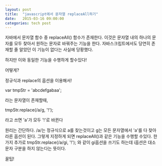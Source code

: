 ```yaml
---
layout: post
title:  "javascript에서 문자열 replaceAll하기"
date:   2015-03-16 09:00:00
categories: tech post
---
```


자바에서 문자열 함수 중 replaceAll() 함수가 존재한다. 이것은 문자열 내의 하나의 문자를 모두 찾아서 원하는 문자로 바꿔주는 기능을 한다.
자바스크립트에서도 당연히 존재할 줄 알았던 이 기능이 없다는 사실에 당황했다.

하지만 이와 동일한 기능을 수행하게 할수있다!

어떻게?


정규식과 replace의 옵션을 이용해서!

var tmpStr = 'abcdefgabaa';

라는 문자열이 존재할때, 

tmpStr.replace(/a/g, '!');

라고 쓰면 'a'가 모두 '!'로 바뀐다

원리는 간단하다.  /a/는 정규식으로 a를 찾는것이고 g는 모든 문자열에서 'a'를  다 찾아라른 옵션이 된다. 그렇게 지정하게 되면 replaceAll()과 같은 기능을 수행할 수있다. 한가지 추가로 tmpStr.replace(/a/gi, '!'); 와 같이 gi옵션을 쓰기도 하는데 i옵션은 대소문자 구분을 하지 않는다는 뜻이다.

꿀팁!
